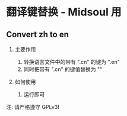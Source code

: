 # 翻译键替换 - Midsoul 用

## Convert zh to en

1. 主要作用
   1. 转换语言文件中的带有 ".cn" 的键为 ".en"
   2. 同时把带有 ".cn" 的键值替换为 ""

2. 如何使用
   1. 运行即可

注: 请严格遵守 GPLv3!